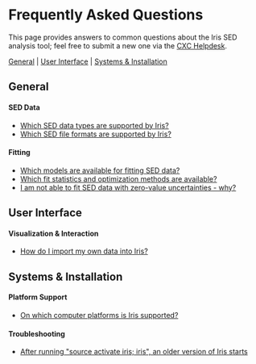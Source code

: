 # Frequently Asked Questions

This page provides answers to common questions about the Iris SED analysis tool; feel free to submit a new one via the [CXC Helpdesk][helpdesk].

[General](#general) | [User Interface](#gui) | [Systems & Installation](#systems)

## <a name="general"></a> General

#### SED Data

  * [Which SED data types are supported by Iris?][faq_sed]
  * [Which SED file formats are supported by Iris?][faq_file_formats]

#### Fitting

  * [Which models are available for fitting SED data?][faq_models]
  * [Which fit statistics and optimization methods are available?][faq_stats]
  * [I am not able to fit SED data with zero-value uncertainties - why?][faq_zero_errs]

## <a name="gui"></a> User Interface

#### Visualization & Interaction

  * [How do I import my own data into Iris?][faq_load]

## <a name="systems"></a>Systems &amp; Installation

#### Platform Support

  * [On which computer platforms is Iris supported?][faq_platforms]

#### Troubleshooting

  * [After running "source activate iris; iris", an older version of Iris starts][faq_aliases]


<!-- extra links -->
[faq_sed]:				sed.html
[faq_file_formats]:		file_format.html
[faq_models]:			models.html
[faq_stats]:			stats.html
[faq_zero_errs]:		zero_errs.html
[faq_load]:				load.html
[faq_platforms]:		platforms.html
[faq_aliases]:			aliases.html

<!-- threads -->
[sedstacker]: 		../threads/science/sedstacker/index.html "SED Stacker"
[science]: 			../threads/science/index.html "Shift, Interpolate, and Integrate"
[entry]: 			../threads/entry/index.html "Loading SED Data into Iris"
[fit]: 				../threads/fits/index.html "Modeling and Fiting SED Data"
[importer]: 		../threads/importer/index.html "Building and Managing SEDs"
[plot]: 			../threads/plot/index.html "Visualizing SED Data"
[analysis]: 		../threads/analysis/index.html "Analyzing SED Data in Iris"
[save]: 			../threads/save/index.html "Saving SED Data"
[sdk]: 				../threads/sdk/index.html "Developing Plugins: the Iris Software Development Kit"
[plugin_manager]: 	../threads/plugin_manager/index.html "Plugin Manager"

<!-- reference files -->
[download]: 		../download/index.html "Download and Installation"
[smoke_test]: 		../download/smoke_tests.html "Smoke Test"
[macosx105]:		../download/macosx_test.html "Mac OS X 10.5 Download Instructions"
[download_trouble]: ../bugs/smoke.html
[supported_files]: 	../references/importer_files.html
[models]: 			../references/models.html
[faq]: 				../faq/index.html "FAQs"
[releasenotes]: 	../releasenotes/index.html "Release Notes"
[publications]: 	../publications/index.html "Iris Publications"
[bugs]: 			../bugs/index.html "Bugs and Caveats"

<!-- CXC links -->
[helpdesk]:			/helpdesk/ "CXC HelpDesk"
[sao]:				http://cfa.harvard.edu/sao "Smithsonian Astrophysical Observatory"
[cxc]:				/ "Chandra X-Ray Observatory"
[sherpa]:			/sherpa/ "Sherpa"

<!-- Navigation -->
[toc]:				#toc
[top]:      		#top